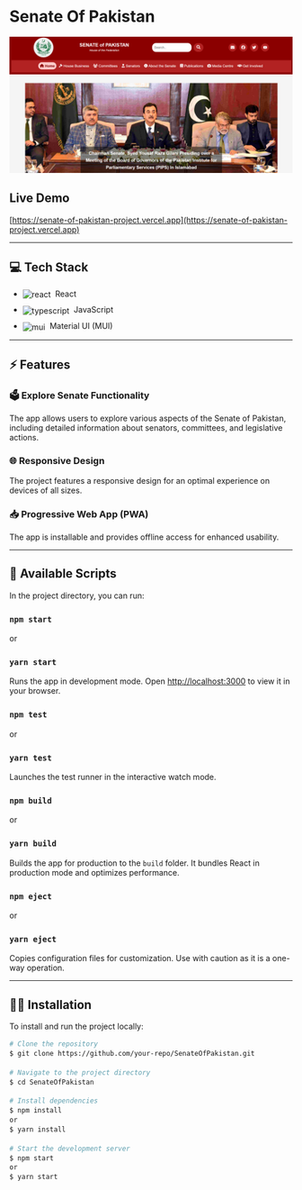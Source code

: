 <!-- <p align="center">
<img src="https://raw.githubusercontent.com/your-repo/SenateOfPakistan/main/public/logo.png" width="128px" />
</p> -->

# Senate Of Pakistan

<img src="./src/assects/images/homepage.png" />

## Live Demo
[https://senate-of-pakistan-project.vercel.app](https://senate-of-pakistan-project.vercel.app)

---

## 💻 Tech Stack

<ul style="display: flex; flex-direction: column; gap:10px;">
  <li style="vertical-align: middle;">
    <img src="https://go-skill-icons.vercel.app/api/icons?i=react" alt="react" width="24" style="vertical-align: middle; margin-right: 4px;" /> React
  </li>
  <li style="vertical-align: middle;">
    <img src="https://go-skill-icons.vercel.app/api/icons?i=typescript" alt="typescript" width="20" style="vertical-align: middle;margin-right: 4px;" /> JavaScript
  </li>
  <li style="vertical-align: middle;">
    <img src="https://go-skill-icons.vercel.app/api/icons?i=mui" alt="mui" width="24" style="vertical-align: middle;margin-right: 4px;" /> Material UI (MUI)
  </li>
</ul>

---

## ⚡ Features

### 🗳️ Explore Senate Functionality
The app allows users to explore various aspects of the Senate of Pakistan, including detailed information about senators, committees, and legislative actions.

### 🌐 Responsive Design
The project features a responsive design for an optimal experience on devices of all sizes.

### 📥 Progressive Web App (PWA)
The app is installable and provides offline access for enhanced usability.

---

## 📜 Available Scripts

In the project directory, you can run:

### `npm start`
or
### `yarn start`

Runs the app in development mode. Open [http://localhost:3000](http://localhost:3000) to view it in your browser.

### `npm test`
or
### `yarn test`

Launches the test runner in the interactive watch mode.

### `npm build`
or
### `yarn build`

Builds the app for production to the `build` folder. It bundles React in production mode and optimizes performance.

### `npm eject`
or
### `yarn eject`

Copies configuration files for customization. Use with caution as it is a one-way operation.

---

## 👨‍💻 Installation

To install and run the project locally:

```bash
# Clone the repository
$ git clone https://github.com/your-repo/SenateOfPakistan.git

# Navigate to the project directory
$ cd SenateOfPakistan

# Install dependencies
$ npm install
or
$ yarn install

# Start the development server
$ npm start
or
$ yarn start

